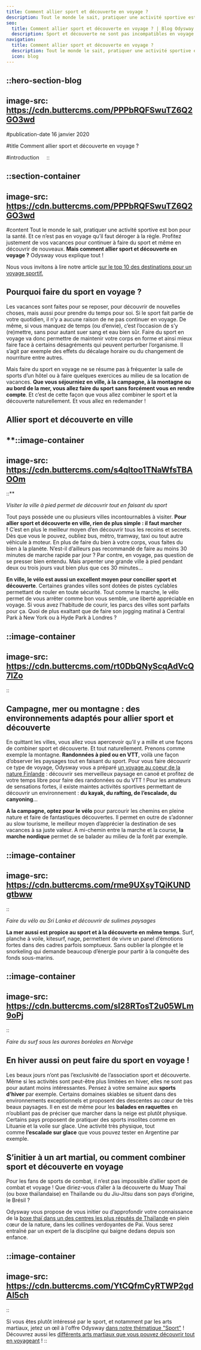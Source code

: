 ```yaml
---
title: Comment allier sport et découverte en voyage ?
description: Tout le monde le sait, pratiquer une activité sportive est bon pour la santé. Et ce n'est pas en voyage qu'il faut déroger à la règle. Profitez justement de vos vacances pour continuer a faire du sport et même en découvrir de nouveaux. Mais comment allier sport et découverte ...
seo:
  title: Comment allier sport et découverte en voyage ? | Blog Odysway
  description: Sport et découverte ne sont pas incompatibles en voyage ! Découvrez les nombreuses possibilités qui vous sont offertes dans notre article.
navigation:
  title: Comment allier sport et découverte en voyage ?
  description: Tout le monde le sait, pratiquer une activité sportive est bon pour la santé. Et ce n'est pas en voyage qu'il faut déroger à la règle. Profitez justement de vos vacances pour continuer a faire du sport et même en découvrir de nouveaux. Mais comment allier sport et découverte ...
  icon: blog
---
```


::hero-section-blog
---
image-src: https://cdn.buttercms.com/PPPbRQFSwuTZ6Q2GO3wd
---
#publication-date
16 janvier 2020

#title
Comment allier sport et découverte en voyage ?

#introduction
   
::

::section-container
---
image-src: https://cdn.buttercms.com/PPPbRQFSwuTZ6Q2GO3wd
---
#content
Tout le monde le sait, pratiquer une activité sportive est bon pour la santé. Et ce n’est pas en voyage qu’il faut déroger à la règle. Profitez justement de vos vacances pour continuer à faire du sport et même en découvrir de nouveaux. **Mais comment allier sport et découverte en voyage ?** Odysway vous explique tout !

Nous vous invitons à lire notre article [sur le top 10 des destinations pour un voyage sportif.](https://odysway.com/top-10-destinations-voyage-sportif)

## **Pourquoi faire du sport en voyage ?**

Les vacances sont faites pour se reposer, pour découvrir de nouvelles choses, mais aussi pour prendre du temps pour soi. Si le sport fait partie de votre quotidien, il n’y a aucune raison de ne pas continuer en voyage. De même, si vous manquez de temps (ou d’envie), c’est l’occasion de s’y (re)mettre, sans pour autant suer sang et eau bien sûr. Faire du sport en voyage va donc permettre de maintenir votre corps en forme et ainsi mieux faire face à certains désagréments qui peuvent perturber l’organisme. Il s’agit par exemple des effets du décalage horaire ou du changement de nourriture entre autres.

Mais faire du sport en voyage ne se résume pas à fréquenter la salle de sports d’un hôtel ou à faire quelques exercices au milieu de sa location de vacances. **Que vous séjourniez en ville, à la campagne, à la montagne ou au bord de la mer, vous allez faire du sport sans forcément vous en rendre compte**. Et c’est de cette façon que vous allez combiner le sport et la découverte naturellement. Et vous allez en redemander !

## **Allier sport et découverte en ville**

**::image-container
---
image-src: https://cdn.buttercms.com/s4qltoo1TNaWfsTBAOOm
---
::**

_Visiter la ville à pied permet de découvrir tout en faisant du sport_

Tout pays possède une ou plusieurs villes incontournables à visiter. **Pour allier sport et découverte en ville, rien de plus simple : il faut marcher !** C’est en plus le meilleur moyen d’en découvrir tous les recoins et secrets. Dès que vous le pouvez, oubliez bus, métro, tramway, taxi ou tout autre véhicule à moteur. En plus de faire du bien à votre corps, vous faites du bien à la planète. N’est-il d’ailleurs pas recommandé de faire au moins 30 minutes de marche rapide par jour ? Par contre, en voyage, pas question de se presser bien entendu. Mais arpenter une grande ville à pied pendant deux ou trois jours vaut bien plus que ces 30 minutes…

**En ville, le vélo est aussi un excellent moyen pour concilier sport et découverte**. Certaines grandes villes sont dotées de pistes cyclables permettant de rouler en toute sécurité. Tout comme la marche, le vélo permet de vous arrêter comme bon vous semble, une liberté appréciable en voyage. Si vous avez l’habitude de courir, les parcs des villes sont parfaits pour ça. Quoi de plus exaltant que de faire son jogging matinal à Central Park à New York ou à Hyde Park à Londres ? 

::image-container
---
image-src: https://cdn.buttercms.com/rt0DbQNyScqAdVcQ7lZo
---
::

## **Campagne, mer ou montagne : des environnements adaptés pour allier sport et découverte**

En quittant les villes, vous allez vous apercevoir qu’il y a mille et une façons de combiner sport et découverte. Et tout naturellement. Prenons comme exemple la montagne. **Randonnées à pied ou en VTT**, voilà une façon d’observer les paysages tout en faisant du sport. Pour vous faire découvrir ce type de voyage, Odysway vous a préparé [un voyage au coeur de la nature Finlande](https://odysway.com/voyages/reconnexion-nature-finlande?utm_source=Blog&utm_medium=SEO&utm_campaign=Allier_Sport_Decouverte) : découvrir ses merveilleux paysage en canoë et profitez de votre temps libre pour faire des randonnées ou du VTT ! Pour les amateurs de sensations fortes, il existe maintes activités sportives permettant de découvrir un environnement : **du kayak, du rafting, de l’escalade, du canyoning**… 

**A la campagne, optez pour le vélo** pour parcourir les chemins en pleine nature et faire de fantastiques découvertes. Il permet en outre de s’adonner au slow tourisme, le meilleur moyen d’apprécier la destination de ses vacances à sa juste valeur. A mi-chemin entre la marche et la course, **la marche nordique** permet de se balader au milieu de la forêt par exemple.

::image-container
---
image-src: https://cdn.buttercms.com/rme9UXsyTQiKUNDgtbww
---
::

_Faire du vélo au Sri Lanka et découvrir de sulimes paysages_

**La mer aussi est propice au sport et à la découverte en même temps**. Surf, planche à voile, kitesurf, nage, permettent de vivre un panel d’émotions fortes dans des cadres parfois somptueux. Sans oublier la plongée et le snorkeling qui demande beaucoup d’énergie pour partir à la conquête des fonds sous-marins.

::image-container
---
image-src: https://cdn.buttercms.com/sI28RTosT2u05WLm9oPj
---
::

_Faire du surf sous les aurores boréales en Norvège_

## **En hiver aussi on peut faire du sport en voyage !**

Les beaux jours n’ont pas l’exclusivité de l’association sport et découverte. Même si les activités sont peut-être plus limitées en hiver, elles ne sont pas pour autant moins intéressantes. Pensez à votre semaine aux **sports d’hiver** par exemple. Certains domaines skiables se situent dans des environnements exceptionnels et proposent des descentes au cœur de très beaux paysages. Il en est de même pour les **balades en raquettes** en n’oubliant pas de préciser que marcher dans la neige est plutôt physique. Certains pays proposent de pratiquer des sports insolites comme en Lituanie et la voile sur glace. Une activité très physique, tout comme **l’escalade sur glace** que vous pouvez tester en Argentine par exemple.

## **S’initier à un art martial, ou comment combiner sport et découverte en voyage**

Pour les fans de sports de combat, il n’est pas impossible d’allier sport de combat et voyage ! Que diriez-vous d’aller à la découverte du Muay Thaï (ou boxe thaïlandaise) en Thaïlande ou du Jiu-Jitsu dans son pays d’origine, le Brésil ?

Odysway vous propose de vous initier ou d’approfondir votre connaissance de la [boxe thaï dans un des centres les plus réputés de Thaïlande](https://odysway.com/voyages/stage-boxe-thai-nord-thailande) en plein cœur de la nature, dans les collines verdoyantes de Pai. Vous serez entraîné par un expert de la discipline qui baigne dedans depuis son enfance.

::image-container
---
image-src: https://cdn.buttercms.com/YtCQfmCyRTWP2gdAl5ch
---
::

Si vous êtes plutôt intéressé par le sport, et notamment par les arts martiaux, jetez un œil à l'offre Odysway [dans notre thématique "Sport"](https://odysway.com/thematiques/voyage-sportif) ! Découvrez aussi les [différents arts martiaux que vous pouvez découvrir tout en voyageant](https://odysway.com/sejour-arts-martiaux) !
::
